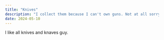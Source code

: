 ```yaml
---
title: "Knives"
description: "I collect them because I can't own guns. Not at all sorry."
date: 2024-05-10
---
```


I like all knives and knaves guy.